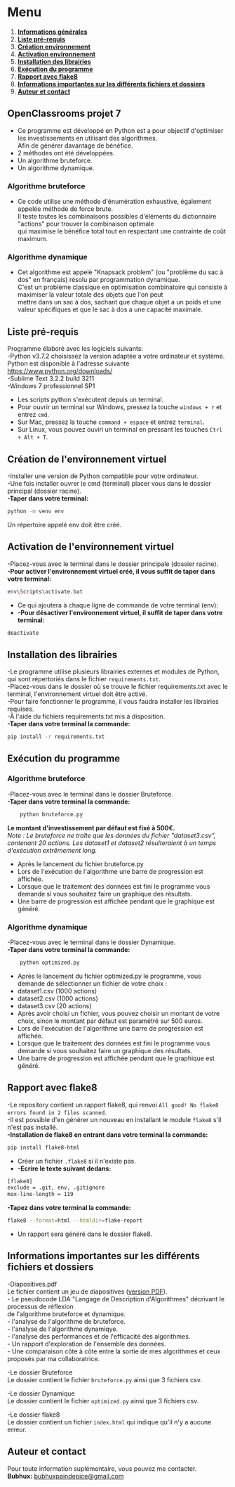 # Menu   
1. **[Informations générales](#informations-generales)**   
2. **[Liste pré-requis](#liste-pre-requis)**   
3. **[Création environnement](#creation-environnement)**   
4. **[Activation environnement](#activation-environnement)**   
5. **[Installation des librairies](#installation-librairies)**   
6. **[Exécution du programme](#execution-programme)**   
7. **[Rapport avec flake8](#rapport-flake8)**   
8. **[Informations importantes sur les différents fichiers et dossiers](#informations-importantes)**   
9. **[Auteur et contact](#auteur-contact)**   

<div id="informations-generales"></div>

## OpenClassrooms projet 7   
- Ce programme est développé en Python est a pour objectif d'optimiser les investissements en utilisant des algorithmes.   
  Afin de générer davantage de bénéfice.   
- 2 méthodes ont été développées.  
- Un algorithme bruteforce.   
- Un algorithme dynamique.   

### Algorithme bruteforce   
- Ce code utilise une méthode d'énumération exhaustive, également appelée méthode de force brute.   
  Il teste toutes les combinaisons possibles d'éléments du dictionnaire "actions" pour trouver la combinaison optimale   
  qui maximise le bénéfice total tout en respectant une contrainte de coût maximum.   

### Algorithme dynamique   
- Cet algorithme est appelé "Knapsack problem" (ou "problème du sac à dos" en français) résolu par programmation dynamique.   
  C'est un problème classique en optimisation combinatoire qui consiste à maximiser la valeur totale des objets que l'on peut   
  mettre dans un sac à dos, sachant que chaque objet a un poids et une valeur spécifiques et que le sac à dos a une capacité maximale.   

<div id="liste-pre-requis"></div>

## Liste pré-requis   
Programme élaboré avec les logiciels suivants:   
-Python v3.7.2 choisissez la version adaptée a votre ordinateur et système. Python est disponible à l'adresse suivante   
 https://www.python.org/downloads/    
-Sublime Text 3.2.2 build 3211   
-Windows 7 professionnel SP1   
- Les scripts python s'exécutent depuis un terminal.   
- Pour ouvrir un terminal sur Windows, pressez la touche ```windows + r``` et entrez ```cmd```.   
- Sur Mac, pressez la touche ```command + espace``` et entrez ```terminal```.   
- Sur Linux, vous pouvez ouviri un terminal en pressant les touches ```Ctrl + Alt + T```.   

<div id="creation-environnement"></div>

## Création de l'environnement virtuel   
-Installer une version de Python compatible pour votre ordinateur.   
-Une fois installer ouvrer le cmd (terminal) placer vous dans le dossier principal (dossier racine).   
**-Taper dans votre terminal:**   
```bash   
python -m venv env
```   
Un répertoire appelé env doit être créé.   

<div id="activation-environnement"></div>

## Activation de l'environnement virtuel   
-Placez-vous avec le terminal dans le dossier principale (dossier racine).   
**-Pour activer l'environnement virtuel créé, il vous suffit de taper dans votre terminal:**   
```bash 
env\Scripts\activate.bat
```   
- Ce qui ajoutera à chaque ligne de commande de votre terminal (env):   
- **-Pour désactiver l'environnement virtuel, il suffit de taper dans votre terminal:**   
```bash  
deactivate
```   

<div id="installation-librairies"></div>

## Installation des librairies   
-Le programme utilise plusieurs librairies externes et modules de Python, qui sont répertoriés dans le fichier ```requirements.txt```.   
-Placez-vous dans le dossier où se trouve le fichier requirements.txt avec le terminal, l'environnement virtuel doit être activé.   
-Pour faire fonctionner le programme, il vous faudra installer les librairies requises.   
-À l'aide du fichiers requirements.txt mis à disposition.   
**-Taper dans votre terminal la commande:**   
```bash  
pip install -r requirements.txt
```   

<div id="execution-programme"></div>

## Exécution du programme   
### Algorithme bruteforce   

-Placez-vous avec le terminal dans le dossier Bruteforce.   
**-Taper dans votre terminal la commande:**   
```bash   
    python bruteforce.py
```   
**Le montant d'investissement par défaut est fixé à 500€.**   
*Note : Le bruteforce ne traîte que les données du fichier "dataset3.csv", contenant 20 actions. Les dataset1 et dataset2 résulteraient à un temps   d'exécution extrêmement long.*   

- Après le lancement du fichier bruteforce.py
- Lors de l'exécution de l'algorithme une barre de progression est affichée.   
- Lorsque que le traitement des données est fini le programme vous demande si vous souhaitez faire un graphique des résultats.   
- Une barre de progression est affichée pendant que le graphique est généré.   

### Algorithme dynamique   

-Placez-vous avec le terminal dans le dossier Dynamique.   
**-Taper dans votre terminal la commande:**   
```bash   
    python optimized.py
```   
- Après le lancement du fichier optimized.py le programme, vous demande de sélectionner un fichier de votre choix :   
- dataset1.csv (1000 actions)   
- dataset2.csv (1000 actions)   
- dataset3.csv (20 actions)   
- Après avoir choisi un fichier, vous pouvez choisir un montant de votre choix, sinon le montant par défaut est paramétré sur 500 euros.   
- Lors de l'exécution de l'algorithme une barre de progression est affichée.   
- Lorsque que le traitement des données est fini le programme vous demande si vous souhaitez faire un graphique des résultats.   
- Une barre de progression est affichée pendant que le graphique est généré.   

<div id="rapport-flake8"></div>

## Rapport avec flake8   
-Le repository contient un rapport flake8, qui renvoi ```All good! No flake8 errors found in 2 files scanned```.   
-Il est possible d'en générer un nouveau en installant le module ```flake8``` s'il n'est pas installé.   
**-Installation de flake8 en entrant dans votre terminal la commande:**   
```bash
pip install flake8-html
```
- Créer un fichier ```.flake8``` si il n'existe pas.   
- **-Ecrire le texte suivant dedans:**   
```bash
[flake8]
exclude = .git, env, .gitignore
max-line-length = 119
```
**-Tapez dans votre terminal la commande:**   
```bash
flake8 --format=html --htmldir=flake-report
```
- Un rapport sera généré dans le dossier flake8.   

<div id="informations-importantes"></div>

## Informations importantes sur les différents fichiers et dossiers   
-Diapositives.pdf   
    Le fichier contient un jeu de diapositives ([version PDF](Diapositives.pdf)).   
    - Le pseudocode LDA "Langage de Description d'Algorithmes" décrivant le processus de réflexion   
      de l'algorithme bruteforce et dynamique.   
    - l'analyse de l'algorithme de bruteforce.   
    - l'analyse de l'algorithme dynamiqye.   
    - l'analyse des performances et de l'efficacité des algorithmes.   
    - Un rapport d'exploration de l'ensemble des données.   
    - Une comparaison côte à côte entre la sortie de mes algorithmes et ceux proposés par ma collaboratrice.   

-Le dossier Bruteforce   
    Le dossier contient le fichier ```bruteforce.py``` ainsi que 3 fichiers csv.   

-Le dossier Dynamique   
    Le dossier contient le fichier ```optimized.py``` ainsi que 3 fichiers csv.   

-Le dossier flake8   
    Le dossier contient un fichier ```index.html``` qui indique qu'il n'y a aucune erreur.   

<div id="auteur-contact"></div>

## Auteur et contact   
Pour toute information suplémentaire, vous pouvez me contacter.   
**Bubhux:** bubhuxpaindepice@gmail.com   